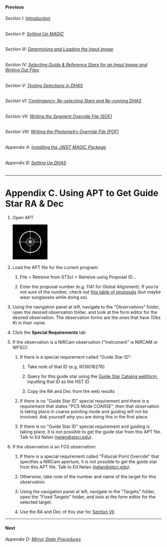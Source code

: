#### Previous

###### Section I: [Introduction](i_introduction.md)

###### Section II: [Setting Up MAGIC](ii_setting_up.md)

###### Section III: [Determining and Loading the Input Image](iii_determining_and_loading_the_input_image.md)

###### Section IV: [Selecting Guide & Reference Stars for an Input Image and Writing Out Files](iv_select_stars_and_write_files.md)

###### Section V: [Testing Selections in DHAS](v_testing_in_dhas.md)

###### Section VI: [Contingency: Re-selecting Stars and Re-running DHAS](vi_contingency_reselect_stars.md)

###### Section VII: [Writing the Segment Override File (SOF)](vii_write_sof.md)

###### Section VIII: [Writing the Photometry Override File (POF)](viii_write_pof.md)

###### Appendix A: [Installing the JWST MAGIC Package](appendix_a_installing_magic.md)

###### Appendix B: [Setting Up DHAS](appendix_b_opening_dhas.md)

-----------------------------------------

Appendix C. Using APT to Get Guide Star RA & Dec
=========================================================
1. Open APT
   
   ![APT logo](./figs/apt_logo.png)
   
2. Load the APT file for the current program:
   1. File > Retreive from STScI > Retreive using Proposal ID…
   
   2. Enter the proposal number (e.g. 1141 for Global Alignment). If you’re not sure of the number, check out [this table of proposals](http://www.stsci.edu/ftp/presto/ops/jwst-pit-status.html) (but maybe wear sunglasses while doing so).

3. Using the navigation panel at left, navigate to the "Observations" folder, open the desired observation folder, and look at the form editor for the desired observation. The observation forms are the ones that have (Obs #) in their name.

4. Click the **Special Requirements** tab

5. If the observation is a NIRCam observation ("Instrument" is NIRCAM or WFSC):
   
   1. If there is a special requirement called "Guide Star ID":
      
      1. Take note of that ID (e.g. N13I018276)
      
      2. Query for this guide star using the [Guide Star Catalog webform](http://gsss.stsci.edu/webservices/GSC2/WebForm.aspx), inputting that ID as the HST ID
      
      3. Copy the RA and Dec from the web results
  
   2. If there is no "Guide Star ID" special requirement and there is a requirement that states "PCS Mode COARSE", then that observation is taking place in coarse pointing mode and guiding will not be involved. Ask yourself why you are doing this in the first place.
   
   3. If there is no "Guide Star ID" special requirement and guiding is taking place, it is not possible to get the guide star from this APT file. Talk to Ed Nelan (nelan@stsci.edu).

6. If the observation is an FGS observation: 
   
   1. If there is a special requirement called "Fiducial Point Override" that specifies a NIRCam aperture, it is not possible to get the guide star from this APT file. Talk to Ed Nelan (nelan@stsci.edu).
   
   2. Otherwise, take note of the number and name of the target for this observation.
   
   3. Using the navigation panel at left, navigate to the "Targets" folder, open the "Fixed Targets" folder, and look at the form editor for the selected target.
   
   4. Use the RA and Dec of this star for [Section VII](vii_write_sof.md)

---------------------------------
#### Next

###### Appendix D: [Mirror State Procedures](appendix_d_mirror_states.md)
